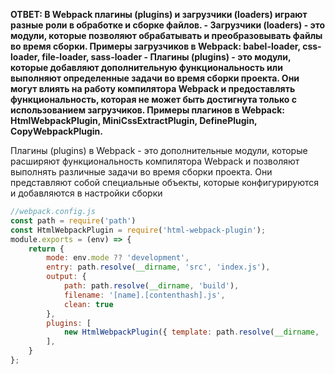 **ОТВЕТ:
	В Webpack плагины (plugins) и загрузчики (loaders) играют разные роли в обработке и сборке файлов.
	- Загрузчики (loaders) - это модули, которые позволяют обрабатывать и преобразовывать файлы во время сборки. Примеры загрузчиков в Webpack: babel-loader, css-loader, file-loader, sass-loader
	- Плагины (plugins) - это модули, которые добавляют дополнительную функциональность или выполняют определенные задачи во время сборки проекта. Они могут влиять на работу компилятора Webpack и предоставлять функциональность, которая не может быть достигнута только с использованием загрузчиков. Примеры плагинов в Webpack: HtmlWebpackPlugin, MiniCssExtractPlugin, DefinePlugin, CopyWebpackPlugin.**

Плагины (plugins) в Webpack - это дополнительные модули, которые расширяют функциональность компилятора Webpack и позволяют выполнять различные задачи во время сборки проекта. Они представляют собой специальные объекты, которые конфигурируются и добавляются в настройки сборки
```javascript
//webpack.config.js
const path = require('path')
const HtmlWebpackPlugin = require('html-webpack-plugin');
module.exports = (env) => {
	return {
		mode: env.mode ?? 'development',
		entry: path.resolve(__dirname, 'src', 'index.js'),
		output: {
			path: path.resolve(__dirname, 'build'),
			filename: '[name].[contenthash].js',
			clean: true
		},
		plugins: [
			new HtmlWebpackPlugin({ template: path.resolve(__dirname, 'public', 'index.html')})
		],
	}
};
